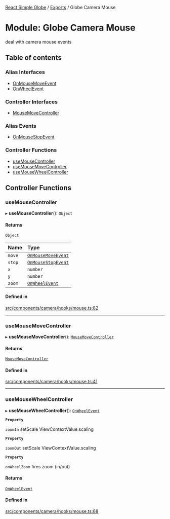 [React Simple Globe](../README.md) / [Exports](../modules.md) / Globe Camera Mouse

# Module: Globe Camera Mouse

deal with camera mouse events

## Table of contents

### Alias Interfaces

- [OnMouseMoveEvent](../interfaces/Globe_Camera_Mouse.OnMouseMoveEvent.md)
- [OnWheelEvent](../interfaces/Globe_Camera_Mouse.OnWheelEvent.md)

### Controller Interfaces

- [MouseMoveController](../interfaces/Globe_Camera_Mouse.MouseMoveController.md)

### Alias Events

- [OnMouseStopEvent](../interfaces/Globe_Camera_Mouse.OnMouseStopEvent.md)

### Controller Functions

- [useMouseController](Globe_Camera_Mouse.md#usemousecontroller)
- [useMouseMoveController](Globe_Camera_Mouse.md#usemousemovecontroller)
- [useMouseWheelController](Globe_Camera_Mouse.md#usemousewheelcontroller)

## Controller Functions

### useMouseController

▸ **useMouseController**(): `Object`

#### Returns

`Object`

| Name | Type |
| :------ | :------ |
| `move` | [`OnMouseMoveEvent`](../interfaces/Globe_Camera_Mouse.OnMouseMoveEvent.md) |
| `stop` | [`OnMouseStopEvent`](../interfaces/Globe_Camera_Mouse.OnMouseStopEvent.md) |
| `x` | `number` |
| `y` | `number` |
| `zoom` | [`OnWheelEvent`](../interfaces/Globe_Camera_Mouse.OnWheelEvent.md) |

#### Defined in

[src/components/camera/hooks/mouse.ts:82](https://github.com/Gaushao/d3-react-globe/blob/636f719/src/components/camera/hooks/mouse.ts#L82)

___

### useMouseMoveController

▸ **useMouseMoveController**(): [`MouseMoveController`](../interfaces/Globe_Camera_Mouse.MouseMoveController.md)

#### Returns

[`MouseMoveController`](../interfaces/Globe_Camera_Mouse.MouseMoveController.md)

#### Defined in

[src/components/camera/hooks/mouse.ts:41](https://github.com/Gaushao/d3-react-globe/blob/636f719/src/components/camera/hooks/mouse.ts#L41)

___

### useMouseWheelController

▸ **useMouseWheelController**(): [`OnWheelEvent`](../interfaces/Globe_Camera_Mouse.OnWheelEvent.md)

**`Property`**

`zoomIn` setScale ViewContextValue.scaling

**`Property`**

`zoomOut` setScale ViewContextValue.scaling

**`Property`**

`onWheelZoom` fires zoom (in/out)

#### Returns

[`OnWheelEvent`](../interfaces/Globe_Camera_Mouse.OnWheelEvent.md)

#### Defined in

[src/components/camera/hooks/mouse.ts:68](https://github.com/Gaushao/d3-react-globe/blob/636f719/src/components/camera/hooks/mouse.ts#L68)
